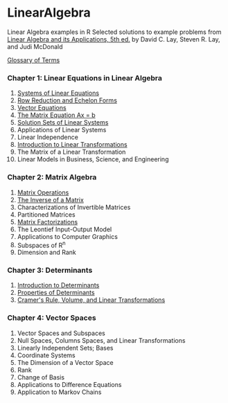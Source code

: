 # LinearAlgebra
Linear Algebra examples in R
Selected solutions to example problems from [Linear Algebra and its Applications, 5th ed.](http://www.amazon.com/Linear-Algebra-Its-Applications-Edition/dp/032198238X)
by David C. Lay, Steven R. Lay, and Judi McDonald

[Glossary of Terms](glossary.md)

### Chapter 1: Linear Equations in Linear Algebra

1. [Systems of Linear Equations](scripts/SystemsOfLinearEquations.R)
2. [Row Reduction and Echelon Forms](scripts/RowReductionAndEchelonForms.R)
3. [Vector Equations](scripts/VectorOperations.R)
4. [The Matrix Equation Ax = b](scripts/MatrixEquation.R)
5. [Solution Sets of Linear Systems](scripts/SolutionSetsOfLinearEquations.R)
6. Applications of Linear Systems
7. Linear Independence
8. [Introduction to Linear Transformations](scripts/IntroToLinearTransformations.R)
9. The Matrix of a Linear Transformation
10. Linear Models in Business, Science, and Engineering

### Chapter 2: Matrix Algebra

1. [Matrix Operations](scripts/MatrixOperations.R)
2. [The Inverse of a Matrix](scripts/InverseOfAMatrix.R)
3. Characterizations of Invertible Matrices
4. Partitioned Matrices
5. [Matrix Factorizations](scripts/MatrixFactorization.R)
6. The Leontief Input-Output Model
7. Applications to Computer Graphics
8. Subspaces of R<sup>n</sup>
9. Dimension and Rank

### Chapter 3: Determinants

1. [Introduction to Determinants](scripts/IntroToDeterminants.R)
2. [Properties of Determinants](scripts/PropertiesOfDeterminants.R)
3. [Cramer's Rule, Volume, and Linear Transformations](scripts/CramersRule.R)

### Chapter 4: Vector Spaces

1. Vector Spaces and Subspaces
2. Null Spaces, Columns Spaces, and Linear Transformations
3. Linearly Independent Sets; Bases
4. Coordinate Systems
5. The Dimension of a Vector Space
6. Rank
7. Change of Basis
8. Applications to Difference Equations
9. Application to Markov Chains



